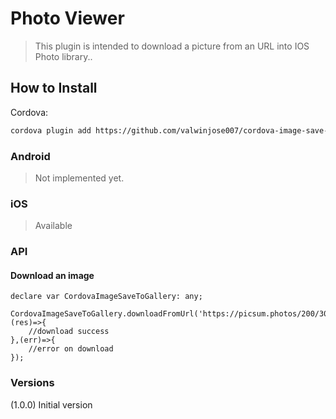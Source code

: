 # Photo Viewer  
> This plugin is intended to download a picture from an URL into IOS Photo library..

## How to Install

Cordova:
```bash
cordova plugin add https://github.com/valwinjose007/cordova-image-save-to-gallery.git
```

### Android
> Not implemented yet.

### iOS
> Available


### API

#### Download an image

```
declare var CordovaImageSaveToGallery: any;

CordovaImageSaveToGallery.downloadFromUrl('https://picsum.photos/200/300',(res)=>{
    //download success
},(err)=>{
    //error on download
});
```


### Versions  
(1.0.0) Initial version  
